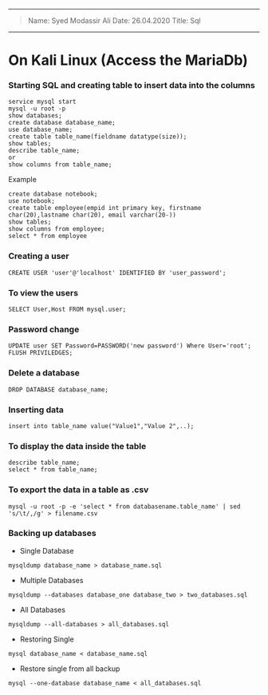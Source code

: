 ----
> Name: Syed Modassir Ali
> Date: 26.04.2020
> Title: Sql 
----

# On Kali Linux (Access the MariaDb)

### Starting SQL and creating table to insert data into the columns
```
service mysql start
mysql -u root -p
show databases;
create database database_name;
use database_name;
create table table_name(fieldname datatype(size));
show tables;
describe table_name;
or
show columns from table_name;
```
Example
```
create database notebook;
use notebook;
create table employee(empid int primary key, firstname char(20),lastname char(20), email varchar(20-))
show tables;
show columns from employee; 
select * from employee
```

### Creating a user
```
CREATE USER 'user'@'localhost' IDENTIFIED BY 'user_password';
```

### To view the users
```
SELECT User,Host FROM mysql.user;
```

### Password change
```
UPDATE user SET Password=PASSWORD('new password') Where User='root'; FLUSH PRIVILEDGES;
```

### Delete a database
```
DROP DATABASE database_name;
```

### Inserting data
```
insert into table_name value("Value1","Value 2",..);
```

### To display the data inside the table
```
describe table_name;
select * from table_name;
```

### To export the data in a table as .csv
```
mysql -u root -p -e 'select * from databasename.table_name' | sed 's/\t/,/g' > filename.csv
```
### Backing up databases

- Single Database
```
mysqldump database_name > database_name.sql
```

- Multiple Databases
```
mysqldump --databases database_one database_two > two_databases.sql
```

- All Databases
```
mysqldump --all-databases > all_databases.sql
```

- Restoring Single
```
mysql database_name < database_name.sql
```

- Restore single from all backup 
```
mysql --one-database database_name < all_databases.sql
```



